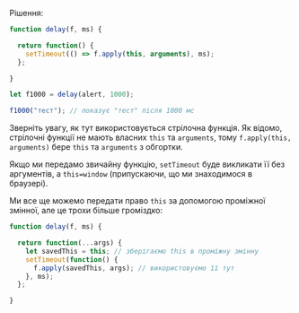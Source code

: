 Рішення:

```js run demo
function delay(f, ms) {

  return function() {
    setTimeout(() => f.apply(this, arguments), ms);
  };

}

let f1000 = delay(alert, 1000);

f1000("тест"); // показує "тест" після 1000 мс
```

Зверніть увагу, як тут використовується стрілочна функція. Як відомо, стрілочні функції не мають власних `this` та `arguments`, тому `f.apply(this, arguments)` бере `this` та `arguments` з обгортки.

Якщо ми передамо звичайну функцію, `setTimeout` буде викликати її без аргументів, а `this=window` (припускаючи, що ми знаходимося в браузері).

Ми все ще можемо передати право `this` за допомогою проміжної змінної, але це трохи більше громіздко:

```js
function delay(f, ms) {

  return function(...args) {
    let savedThis = this; // зберігаємо this в проміжну змінну
    setTimeout(function() {
      f.apply(savedThis, args); // використовуємо її тут
    }, ms);
  };

}
```
